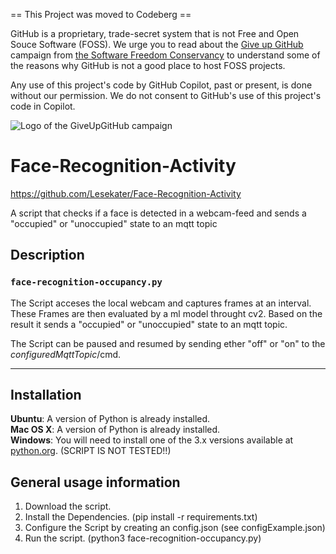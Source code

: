 == This Project was moved to Codeberg ==

GitHub is a proprietary, trade-secret system that is not Free and Open Souce Software
(FOSS). We urge you to read about the
[Give up GitHub](https://GiveUpGitHub.org) campaign from
[the Software Freedom Conservancy](https://sfconservancy.org) to understand
some of the reasons why GitHub is not a good place to host FOSS projects.

Any use of this project's code by GitHub Copilot, past or present, is done
without our permission.  We do not consent to GitHub's use of this project's
code in Copilot.

![Logo of the GiveUpGitHub campaign](https://sfconservancy.org/img/GiveUpGitHub.png)


# Face-Recognition-Activity
https://github.com/Lesekater/Face-Recognition-Activity

A script that checks if a face is detected in a webcam-feed and sends a "occupied" or "unoccupied" state to an mqtt topic


## Description

### `face-recognition-occupancy.py`
The Script acceses the local webcam and captures frames at an interval. These Frames are then evaluated by a ml model throught cv2. Based on the result it sends a "occupied" or "unoccupied" state to an mqtt topic.

The Script can be paused and resumed by sending ether "off" or "on" to the _configuredMqttTopic_/cmd.

---

## Installation

**Ubuntu**: A version of Python is already installed.  
**Mac OS X**: A version of Python is already installed.  
**Windows**: You will need to install one of the 3.x versions available at [python.org](http://www.python.org/getit/). (SCRIPT IS NOT TESTED!!)

## General usage information

1. Download the script.
2. Install the Dependencies. (pip install -r requirements.txt)
3. Configure the Script by creating an config.json (see configExample.json)
4. Run the script. (python3 face-recognition-occupancy.py)
